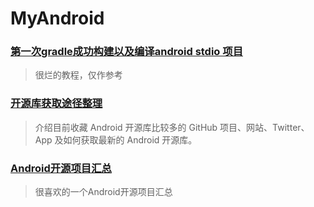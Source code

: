 # MyAndroid 

### [第一次gradle成功构建以及编译android stdio 项目](gradle1.md)
> 很烂的教程，仅作参考

### [开源库获取途径整理](getopensource.md)
> 介绍目前收藏 Android 开源库比较多的 GitHub 项目、网站、Twitter、App 及如何获取最新的 Android 开源库。

### [Android开源项目汇总](AndroidOpenSource.md)
> 很喜欢的一个Android开源项目汇总

